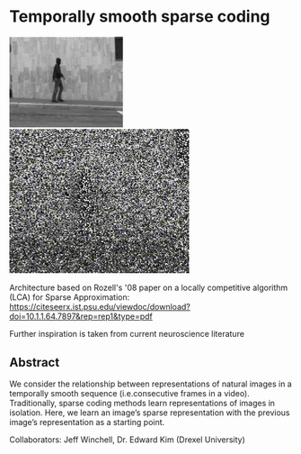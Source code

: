 # Temporally smooth sparse coding


<img src="https://github.com/winch-jm/sc-temporal-smoothing/blob/master/reconstructions/original.png" width=40% height=40% title="Original Frame"></img>
![Alt Text](https://github.com/winch-jm/sc-temporal-smoothing/blob/master/reconstructions/out.gif)

Architecture based on Rozell's '08 paper on a locally competitive algorithm (LCA) for Sparse Approximation: 
https://citeseerx.ist.psu.edu/viewdoc/download?doi=10.1.1.64.7897&rep=rep1&type=pdf

Further inspiration is taken from current neuroscience literature 

Abstract 
---------
We consider the relationship between representations of natural images in a temporally smooth sequence 
(i.e.consecutive frames in a video). Traditionally, sparse coding methods learn representations of images in isolation. 
Here, we learn an image’s sparse representation with the previous image’s representation as a starting point.


Collaborators: Jeff Winchell, Dr. Edward Kim (Drexel University)
